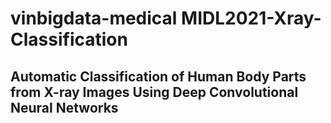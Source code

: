 # vinbigdata-medical MIDL2021-Xray-Classification
## Automatic Classification of Human Body Parts from X-ray Images Using Deep Convolutional Neural Networks
